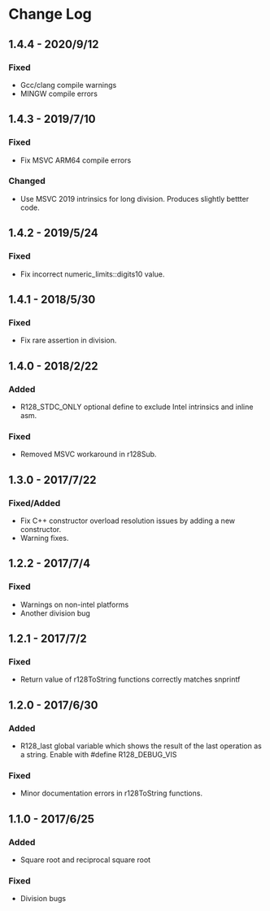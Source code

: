 # Change Log

## 1.4.4 - 2020/9/12
### Fixed
* Gcc/clang compile warnings
* MINGW compile errors

## 1.4.3 - 2019/7/10
### Fixed
* Fix MSVC ARM64 compile errors
### Changed
* Use MSVC 2019 intrinsics for long division. Produces slightly bettter code.

## 1.4.2 - 2019/5/24
### Fixed
* Fix incorrect numeric_limits::digits10 value.

## 1.4.1 - 2018/5/30
### Fixed
* Fix rare assertion in division.

## 1.4.0 - 2018/2/22
### Added
* R128_STDC_ONLY optional define to exclude Intel intrinsics and inline asm.
### Fixed
* Removed MSVC workaround in r128Sub.

## 1.3.0 - 2017/7/22
### Fixed/Added
* Fix C++ constructor overload resolution issues by adding a new constructor.
* Warning fixes.

## 1.2.2 - 2017/7/4
### Fixed
* Warnings on non-intel platforms
* Another division bug

## 1.2.1 - 2017/7/2
### Fixed
* Return value of r128ToString functions correctly matches snprintf

## 1.2.0 - 2017/6/30
### Added
* R128_last global variable which shows the result of the last operation as a
  string. Enable with #define R128_DEBUG_VIS

### Fixed
* Minor documentation errors in r128ToString functions.

## 1.1.0 - 2017/6/25
### Added
* Square root and reciprocal square root

### Fixed
* Division bugs
